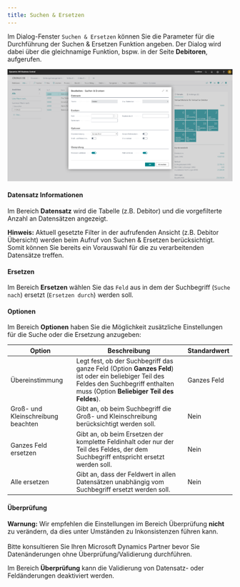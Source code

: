 ```yaml
---
title: Suchen & Ersetzen
---
```


Im Dialog-Fenster `Suchen & Ersetzen` können Sie die Parameter für die Durchführung der Suchen & Ersetzen Funktion angeben. Der Dialog wird dabei über die gleichnamige Funktion, bspw. in der Seite **Debitoren**, aufgerufen.

![Suchen & Ersetzen](/assets/images/find-and-replace/find-and-replace-de.png)

#### Datensatz Informationen

Im Bereich **Datensatz** wird die Tabelle (z.B. Debitor) und die vorgefilterte Anzahl an Datensätzen angezeigt.

<div class="alert alert-info">
    <i class="fa-duotone fa-thin fa-lightbulb fa-lg" style="--fa-secondary-color: #00b7c3; --fa-primary-color: #111111;"></i> <strong>Hinweis:</strong> Aktuell gesetzte Filter in der aufrufenden Ansicht (z.B. Debitor Übersicht) werden beim Aufruf von Suchen & Ersetzen berücksichtigt. Somit können Sie bereits ein Vorauswahl für die zu verarbeitenden Datensätze treffen.
</div>

#### Ersetzen

Im Bereich **Ersetzen** wählen Sie das `Feld` aus in dem der Suchbegriff (`Suche nach`) ersetzt (`Ersetzen durch`) werden soll.

#### Optionen

Im Bereich **Optionen** haben Sie die Möglichkeit zusätzliche Einstellungen für die Suche oder die Ersetzung anzugeben:

| Option | Beschreibung | Standardwert |
| --- | --- | --- |
| Übereinstimmung | Legt fest, ob der Suchbegriff das ganze Feld (Option **Ganzes Feld**) ist oder ein beliebiger Teil des Feldes den Suchbegriff enthalten muss (Option **Beliebiger Teil des Feldes**). | Ganzes Feld |
| Groß- und Kleinschreibung beachten | Gibt an, ob beim Suchbegriff die Groß- und Kleinschreibung berücksichtigt werden soll. | Nein |
| Ganzes Feld ersetzen | Gibt an, ob beim Ersetzen der komplette Feldinhalt oder nur der Teil des Feldes, der dem Suchbegriff entspricht ersetzt werden soll. | Nein | 
| Alle ersetzen | Gibt an, dass der Feldwert in allen Datensätzen unabhängig vom Suchbegriff ersetzt werden soll. | Nein |

#### Überprüfung

<div class="alert alert-info">
    <i class="fa-duotone fa-thin fa-lightbulb fa-lg" style="--fa-secondary-color: #00b7c3; --fa-primary-color: #111111;"></i> <strong>Warnung:</strong> Wir empfehlen die Einstellungen im Bereich Überprüfung <b>nicht</b> zu verändern, da dies unter Umständen zu Inkonsistenzen führen kann.<br><br>Bitte konsultieren Sie Ihren Microsoft Dynamics Partner bevor Sie Datenänderungen ohne Überprüfung/Validierung durchführen.
</div>

Im Bereich **Überprüfung** kann die Validierung von Datensatz- oder Feldänderungen deaktiviert werden.